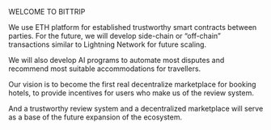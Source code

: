WELCOME TO BITTRIP

We use ETH platform for established trustworthy smart contracts between parties. For the future, we will develop side-chain or “off-chain” transactions similar to Lightning Network for future scaling.

We will also develop AI programs to automate most disputes and recommend most suitable accommodations for travellers.

Our vision is to become the first real decentralize marketplace for booking hotels, to provide incentives for users who make us of the review system.

And a trustworthy review system and a decentralized marketplace will serve as a base of the future expansion of the ecosystem.
